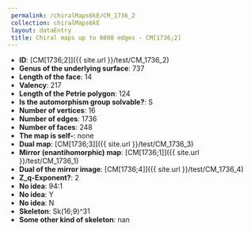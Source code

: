 ```yaml
--- 
 permalink: /chiralMaps6kE/CM_1736_2 
 collection: chiralMaps6kE
 layout: dataEntry
 title: Chiral maps up to 6000 edges - CM[1736;2]
---
```


- **ID**: [CM[1736;2]]({{ site.url }}/test/CM_1736_2)
- **Genus of the underlying surface**: 737
- **Length of the face**: 14
- **Valency**: 217
- **Length of the Petrie polygon**: 124
- **Is the automorphism group solvable?**: S
- **Number of vertices**: 16
- **Number of edges**: 1736
- **Number of faces**: 248
- **The map is self-**: none
- **Dual map**: [CM[1736;3]]({{ site.url }}/test/CM_1736_3)
- **Mirror (enantihomorphic) map**: [CM[1736;1]]({{ site.url }}/test/CM_1736_1)
- **Dual of the mirror image**: [CM[1736;4]]({{ site.url }}/test/CM_1736_4)
- **Z_q-Exponent?**: 2
- **No idea**:  94:1
- **No idea**: Y
- **No idea**: N
- **Skeleton**: Sk(16;9)^31
- **Some other kind of skeleton**: nan
